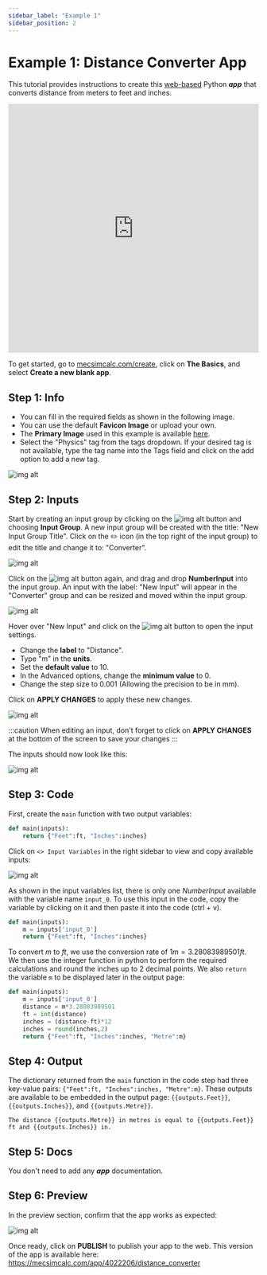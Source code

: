 ```yaml
---
sidebar_label: "Example 1"
sidebar_position: 2
---
```


# Example 1: Distance Converter App

This tutorial provides instructions to create this [web-based](https://www.mecsimcalc.com/app/4022206/distance_converter) Python _**app**_ that converts distance from meters to feet and inches.

<div style={{width: "100%", height: "500px", overflow: "hidden"}}>
<iframe src='https://mecsimcalc.com/app/4022206/distance_converter' style={{position:"relative", left:"-45px", top:"-48px"}} width="100%" height="500" title="MecSimCalc" frameBorder="0"></iframe>
</div>

To get started, go to [mecsimcalc.com/create](https://mecsimcalc.com/create), click on **The Basics**, and select **Create a new blank app**.

## Step 1: Info

- You can fill in the required fields as shown in the following image.
- You can use the default **Favicon Image** or upload your own.
- The **Primary Image** used in this example is available [here](/docs/getting-started/ex1_primary.png).
- Select the "Physics" tag from the tags dropdown. If your desired tag is not available, type the tag name into the Tags field and click on the add option to add a new tag.

<div style={{textAlign: 'center'}}>

![img alt](/docs/getting-started/ex1_info.png)

</div>

## Step 2: Inputs

Start by creating an input group by clicking on the ![img alt](/docs/getting-started/add_btn.png) button and choosing **Input Group**. A new input group will be created with the title: "New Input Group Title". Click on the :pencil2: icon (in the top right of the input group) to edit the title and change it to: "Converter".

<div style={{textAlign: 'center'}}>

![img alt](/docs/getting-started/ex1_group_title.png)

</div>

Click on the ![img alt](/docs/getting-started/add_btn.png) button again, and drag and drop **NumberInput** into the input group. An input with the label: "New Input" will appear in the "Converter" group and can be resized and moved within the input group.

<div style={{textAlign: 'center'}}>

![img alt](/docs/getting-started/ex1_input_btns.png)

</div>

Hover over "New Input" and click on the ![img alt](/docs/getting-started/edit_btn.png) button to open the input settings.

- Change the **label** to "Distance".
- Type "m" in the **units**.
- Set the **default value** to 10.
- In the Advanced options, change the **minimum value** to 0.
- Change the step size to 0.001 (Allowing the precision to be in mm).

Click on **APPLY CHANGES** to apply these new changes.

<div style={{textAlign: 'center'}}>

![img alt](/docs/getting-started/ex1_edit_input.png)

</div>

:::caution
When editing an input, don't forget to click on **APPLY CHANGES** at the bottom of the screen to save your changes
:::

The inputs should now look like this:

<div style={{textAlign: 'center'}}>

![img alt](/docs/getting-started/ex1_edited_input.png)

</div>

## Step 3: Code

First, create the `main` function with two output variables:

```python
def main(inputs):
    return {"Feet":ft, "Inches":inches}
```

Click on `<> Input Variables` in the right sidebar to view and copy available inputs:

<div style={{textAlign: 'center'}}>

![img alt](/docs/getting-started/ex1_input_vars.png)

</div>

As shown in the input variables list, there is only one _NumberInput_ available with the variable name `input_0`. To use this input in the code, copy the variable by clicking on it and then paste it into the code (ctrl + v).

```python
def main(inputs):
    m = inputs['input_0']
    return {"Feet":ft, "Inches":inches}
```

To convert $m$ to $ft$, we use the conversion rate of $1m = 3.28083989501ft$. We then use the integer function in python to perform the required calculations and round the inches up to 2 decimal points. We also `return` the variable `m` to be displayed later in the output page:

```python
def main(inputs):
    m = inputs['input_0']
    distance = m*3.28083989501
    ft = int(distance)
    inches = (distance-ft)*12
    inches = round(inches,2)
    return {"Feet":ft, "Inches":inches, "Metre":m}
```

## Step 4: Output

The dictionary returned from the `main` function in the code step had three key-value pairs: `{"Feet":ft, "Inches":inches, "Metre":m}`.
These outputs are available to be embedded in the output page: `{{outputs.Feet}}`, `{{outputs.Inches}}`, and `{{outputs.Metre}}`.

```
The distance {{outputs.Metre}} in metres is equal to {{outputs.Feet}} ft and {{outputs.Inches}} in.
```

## Step 5: Docs

You don't need to add any _**app**_ documentation.

## Step 6: Preview

In the preview section, confirm that the app works as expected:

<div style={{textAlign: 'center'}}>

![img alt](/docs/getting-started/ex1_preview.png)

</div>

Once ready, click on **PUBLISH** to publish your app to the web.
This version of the app is available here:
https://mecsimcalc.com/app/4022206/distance_converter
